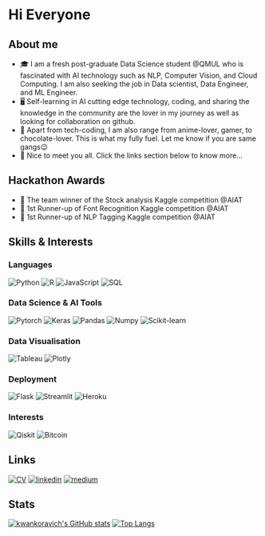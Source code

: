 # Hi Everyone
## About me

- 🎓 I am a fresh post-graduate Data Science student @QMUL who is fascinated with AI technology such as NLP, Computer Vision, and Cloud Computing. I am also seeking the job in Data scientist, Data Engineer, and ML Engineer.
- 🖥️ Self-learning in AI cutting edge technology, coding, and sharing the knowledge in the community are the lover in my journey as well as looking for collaboration on github.
- 🎯 Apart from tech-coding, I am also range from anime-lover, gamer, to chocolate-lover. This is what my fully fuel. Let me know if you are same gangs😉
- 👋 Nice to meet you all. Click the links section below to know more...
<!---
kwankoravich/kwankoravich is a ✨ special ✨ repository because its `README.md` (this file) appears on your GitHub profile.
You can click the Preview link to take a look at your changes.
- 👋 Hi, I’m @kwankoravich
- 👀 I’m interested in data and AI field(NLP and computer vision)
- 🌱 I’m currently learning MSc Big data science @QMUL
- 💞️ I’m looking to collaborate on github
--->

## Hackathon Awards
- 🥇 The team winner of the Stock analysis Kaggle competition @AIAT
- 🥈 1st Runner-up of Font Recognition Kaggle competition @AIAT
- 🥈 1st Runner-up of NLP Tagging Kaggle competition @AIAT


## Skills & Interests
### Languages
![Python](https://img.shields.io/badge/Python-3776AB?style=for-the-badge&logo=Python&logoColor=white)
![R](https://img.shields.io/badge/R-276DC3?style=for-the-badge&logo=R&logoColor=white)
![JavaScript](https://img.shields.io/badge/JavaScript-F7DF1E?style=for-the-badge&logo=JavaScript&logoColor=white)
![SQL](https://img.shields.io/badge/SQL-4479A1?style=for-the-badge&logo=MySQL&logoColor=white)

### Data Science & AI Tools
![Pytorch](https://img.shields.io/badge/Pytorch-EE4C2C?style=for-the-badge&logo=Pytorch&logoColor=white)
![Keras](https://img.shields.io/badge/Keras-D00000?style=for-the-badge&logo=Keras&logoColor=white)
![Pandas](https://img.shields.io/badge/Pandas-150458?style=for-the-badge&logo=Pandas&logoColor=white)
![Numpy](https://img.shields.io/badge/Numpy-013243?style=for-the-badge&logo=Numpy&logoColor=white)
![Scikit-learn](https://img.shields.io/badge/scikitlearn-F7931E?style=for-the-badge&logo=Scikitlearn&logoColor=white)

### Data Visualisation
![Tableau](https://img.shields.io/badge/Tableau-E97627?style=for-the-badge&logo=Tableau&logoColor=white)
![Plotly](https://img.shields.io/badge/Plotly-3F4F75?style=for-the-badge&logo=Tableau&logoColor=white)

### Deployment
![Flask](https://img.shields.io/badge/Flask-000000?style=for-the-badge&logo=Flask&logoColor=white)
![Streamlit](https://img.shields.io/badge/Streamlit-FF4B4B?style=for-the-badge&logo=Streamlit&logoColor=white)
![Heroku](https://img.shields.io/badge/Heroku-430098?style=for-the-badge&logo=Heroku&logoColor=white)

### Interests
![Qiskit](https://img.shields.io/badge/Qiskit-6929C4?style=for-the-badge&logo=Qiskit&logoColor=white)
![Bitcoin](https://img.shields.io/badge/Bitcoin-F7931A?style=for-the-badge&logo=Bitcoin&logoColor=white)

## Links
[![CV](https://img.shields.io/badge/Resume-276DC3?style=for-the-badge&logo=Resume&logoColor=white)](https://drive.google.com/file/d/1HnKwZm6mpt_8kPVwu8ldNS-vWh5GVEQl/view?usp=sharing)
[![linkedin](https://img.shields.io/badge/linkedin-0A66C2?style=for-the-badge&logo=linkedin&logoColor=white)](https://www.linkedin.com/in/koravich-sangkaew/)
[![medium](https://img.shields.io/badge/medium-000000?style=for-the-badge&logo=medium&logoColor=white)](https://medium.com/@kwankoravich)

## Stats
[![kwankoravich's GitHub stats](https://github-readme-stats.vercel.app/api?username=kwankoravich&count_private=true&theme=tokyonight)](https://github.com/anuraghazra/github-readme-stats)
[![Top Langs](https://github-readme-stats.vercel.app/api/top-langs/?username=kwankoravich&layout=compact&theme=tokyonight)](https://github.com/anuraghazra/github-readme-stats)
